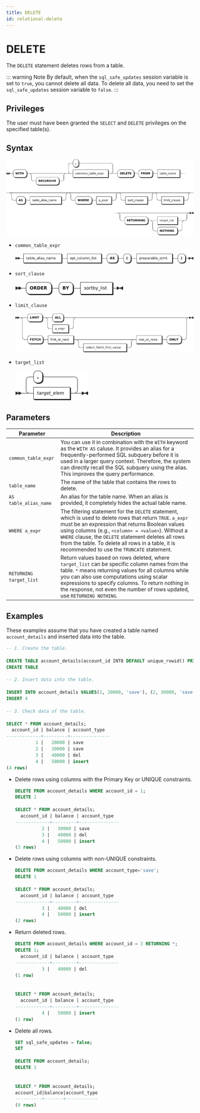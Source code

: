 ```yaml
---
title: DELETE
id: relational-delete
---
```


# DELETE

The `DELETE` statement deletes rows from a table.

::: warning Note
By default, when the `sql_safe_updates` session variable is set to `true`, you cannot delete all data. To delete all data, you need to set the `sql_safe_updates` session variable to `false`.
:::

## Privileges

The user must have been granted the `SELECT` and `DELETE` privileges on the specified table(s).

## Syntax

![](../../../../static/sql-reference/OnlEbvdP1otqclx013YcHyb0ntf.png)

- `common_table_expr`

    ![](../../../../static/sql-reference/CbkfbY0bvovT2JxamNTcOYkFnih.png)

- `sort_clause`

    ![](../../../../static/sql-reference/Rf9EbajLwojKqJx7GhBcxGM4nlg.png)

- `limit_clause`

    ![](../../../../static/sql-reference/HrGwbqb2xo1D8AxYLVtcfG2enif.png)

- `target_list`

    ![](../../../../static/sql-reference/YQ8tb8fr4o2YM3xdnuAcvQ4qn4f.png)

## Parameters

| Parameter | Description |
| --- | --- |
| `common_table_expr` | You can use it in combination with the `WITH` keyword as the `WITH AS` caluse. It provides an alias for a frequently-performed SQL subquery before it is used in a larger query context. Therefore, the system can directly recall the SQL subquery using the alias. This improves the query performance. |
| `table_name` | The name of the table that contains the rows to delete. |
| `AS table_alias_name` | An alias for the table name. When an alias is provided, it completely hides the actual table name. |
| `WHERE a_expr` | The filtering statement for the `DELETE` statement, which is used to delete rows that return `TRUE`. `a_expr` must be an expression that returns Boolean values using columns (e.g., `<column> = <value>`). Without a `WHERE` clause, the `DELETE` statement deletes all rows from the table. To delete all rows in a table, it is recommended to use the `TRUNCATE` statement. |
| `RETURNING target_list` | Return values based on rows deleted, where `target_list` can be specific column names from the table. `*` means returning values for all columns while you can also use computations using scalar expressions to specify columns. To return nothing in the response, not even the number of rows updated, use `RETURNING NOTHING`. |

## Examples

These examples assume that you have created a table named `account_details` and inserted data into the table.

```sql
-- 1. Create the table.

CREATE TABLE account_details(account_id INT8 DEFAULT unique_rowid() PRIMARY KEY, balance DECIMAL, account_type STRING);
CREATE TABLE

-- 2. Insert data into the table.

INSERT INTO account_details VALUES(1, 20000, 'save'), (2, 30000, 'save'), (3, 40000, 'del'), (4, 50000, 'insert');
INSERT 4

-- 3. Check data of the table.

SELECT * FROM account_details;
  account_id | balance | account_type
-------------+---------+---------------
           1 |   20000 | save
           2 |   30000 | save
           3 |   40000 | del
           4 |   50000 | insert
(4 rows)
```

- Delete rows using columns with the Primary Key or UNIQUE constraints.

    ```sql
    DELETE FROM account_details WHERE account_id = 1;
    DELETE 1

    SELECT * FROM account_details;
      account_id | balance | account_type
    -------------+---------+---------------
              2 |   30000 | save
              3 |   40000 | del
              4 |   50000 | insert
    (3 rows)
    ```

- Delete rows using columns with non-UNIQUE constraints.

    ```sql
    DELETE FROM account_details WHERE account_type='save';
    DELETE 1

    SELECT * FROM account_details;
      account_id | balance | account_type
    -------------+---------+---------------
              3 |   40000 | del
              4 |   50000 | insert
    (2 rows)
    ```

- Return deleted rows.

    ```sql
    DELETE FROM account_details WHERE account_id = 3 RETURNING *;
    DELETE 1;
      account_id | balance | account_type
    -------------+---------+---------------
              3 |   40000 | del
    (1 row)


    SELECT * FROM account_details;
      account_id | balance | account_type
    -------------+---------+---------------
              4 |   50000 | insert
    (1 row)
    ```

- Delete all rows.

    ```sql
    SET sql_safe_updates = false;
    SET

    DELETE FROM account_details;
    DELETE 1


    SELECT * FROM account_details;
    account_id|balance|account_type
    ----------+-------+------------
    (0 rows)
    ```
